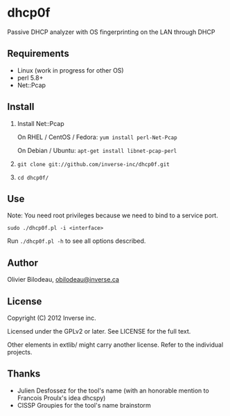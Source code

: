 dhcp0f
======

Passive DHCP analyzer with OS fingerprinting on the LAN through DHCP


Requirements
------------

* Linux (work in progress for other OS)
* perl 5.8+
* Net::Pcap


Install
-------

1. Install Net::Pcap

   On RHEL / CentOS / Fedora: `yum install perl-Net-Pcap`

   On Debian / Ubuntu: `apt-get install libnet-pcap-perl`

2. `git clone git://github.com/inverse-inc/dhcp0f.git`

3. `cd dhcp0f/`


Use
---

Note: You need root privileges because we need to bind to a service port.

    sudo ./dhcp0f.pl -i <interface>

Run `./dhcp0f.pl -h` to see all options described.


Author
------

Olivier Bilodeau, <obilodeau@inverse.ca>


License
-------

Copyright (C) 2012 Inverse inc.

Licensed under the GPLv2 or later. See LICENSE for the full text.

Other elements in extlib/ might carry another license. 
Refer to the individual projects.


Thanks
------

* Julien Desfossez for the tool's name (with an honorable mention to Francois Proulx's idea dhcspy)
* CISSP Groupies for the tool's name brainstorm

